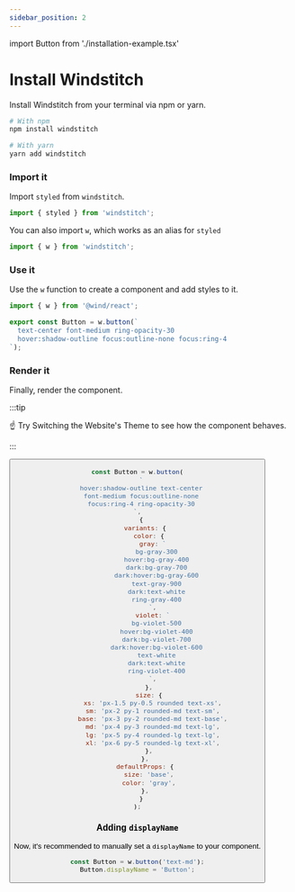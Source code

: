 ```yaml
---
sidebar_position: 2
---
```


import Button from './installation-example.tsx'

# Install Windstitch

Install Windstitch from your terminal via npm or yarn.

```bash
# With npm
npm install windstitch

# With yarn
yarn add windstitch
```

### Import it

Import `styled` from `windstitch`.

```js
import { styled } from 'windstitch';
```

You can also import `w`, which works as an alias for `styled`

```typescript
import { w } from 'windstitch';
```

### Use it

Use the `w` function to create a component and add styles to it.

```jsx line=3-11
import { w } from '@wind/react';

export const Button = w.button(`
  text-center font-medium ring-opacity-30
  hover:shadow-outline focus:outline-none focus:ring-4
`);
```

### Render it

Finally, render the component.

:::tip

☝️ Try Switching the Website's Theme to see how the component behaves.

:::

<Preview>
  <Button />
</Preview>

```jsx line=5
const Button = w.button(
  `
  hover:shadow-outline text-center
  font-medium focus:outline-none
  focus:ring-4 ring-opacity-30
`,
  {
    variants: {
      color: {
        gray: `
          bg-gray-300
          hover:bg-gray-400
          dark:bg-gray-700
          dark:hover:bg-gray-600
          text-gray-900
          dark:text-white
          ring-gray-400
        `,
        violet: `
          bg-violet-500
          hover:bg-violet-400
          dark:bg-violet-700
          dark:hover:bg-violet-600
          text-white
          dark:text-white
          ring-violet-400
        `,
      },
      size: {
        xs: 'px-1.5 py-0.5 rounded text-xs',
        sm: 'px-2 py-1 rounded-md text-sm',
        base: 'px-3 py-2 rounded-md text-base',
        md: 'px-4 py-3 rounded-md text-lg',
        lg: 'px-5 py-4 rounded-lg text-lg',
        xl: 'px-6 py-5 rounded-lg text-xl',
      },
    },
    defaultProps: {
      size: 'base',
      color: 'gray',
    },
  }
);
```

### Adding `displayName`

Now, it's recommended to manually set a `displayName` to your component.

```jsx
const Button = w.button('text-md');
Button.displayName = 'Button';
```
